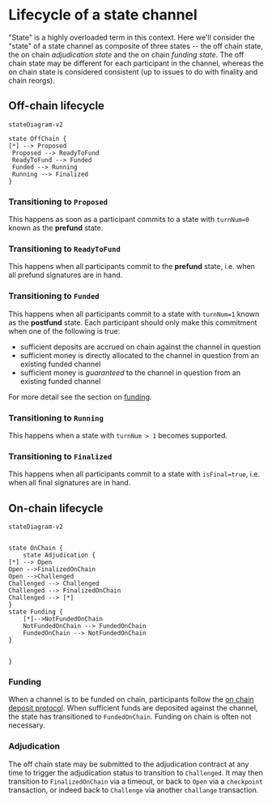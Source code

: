 # Lifecycle of a state channel

"State" is a highly overloaded term in this context. Here we'll consider the "state" of a state channel as composite of three states -- the off chain state, the on chain _adjudication state_ and the on chain _funding state_. The off chain state may be different for each participant in the channel, whereas the on chain state is considered consistent (up to issues to do with finality and chain reorgs).

## Off-chain lifecycle

```mermaid
stateDiagram-v2

state OffChain {
[*] --> Proposed
 Proposed --> ReadyToFund
 ReadyToFund --> Funded
 Funded --> Running
 Running --> Finalized
}

```

### Transitioning to `Proposed`

This happens as soon as a participant commits to a state with `turnNum=0` known as the **prefund** state.

### Transitioning to `ReadyToFund`

This happens when all participants commit to the **prefund** state, i.e. when all prefund signatures are in hand.

### Transitioning to `Funded`

This happens when all participants commit to a state with `turnNum=1` known as the **postfund** state. Each participant should only make this commitment when one of the following is true:

- sufficient deposits are accrued on chain against the channel in question
- sufficient money is directly allocated to the channel in question from an existing funded channel
- sufficient money is _guaranteed_ to the channel in question from an existing funded channel

For more detail see the section on [funding](./0005-funding-a-channel.md).

### Transitioning to `Running`

This happens when a state with `turnNum > 1` becomes supported.

### Transitioning to `Finalized`

This happens when all participants commit to a state with `isFinal=true`, i.e. when all final signatures are in hand.

## On-chain lifecycle

```mermaid
stateDiagram-v2


state OnChain {
    state Adjudication {
[*] --> Open
Open -->FinalizedOnChain
Open -->Challenged
Challenged --> Challenged
Challenged --> FinalizedOnChain
Challenged --> [*]
}
state Funding {
    [*]-->NotFundedOnChain
    NotFundedOnChain --> FundedOnChain
    FundedOnChain --> NotFundedOnChain
}


}

```

### Funding

When a channel is to be funded on chain, participants follow the [on chain deposit protocol](./0005-funding-a-channel.md#fund-with-an-on-chain-deposit). When sufficient funds are deposited against the channel, the state has transitioned to `FundedOnChain`. Funding on chain is often not necessary.

### Adjudication

The off chain state may be submitted to the adjudication contract at any time to trigger the adjudication status to transition to `Challenged`. It may then transition to `FinalizedOnChain` via a timeout, or back to `Open` via a `checkpoint` transaction, or indeed back to `Challenge` via another `challange` transaction.
